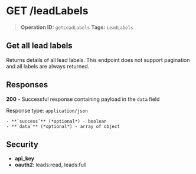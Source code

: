 # GET /leadLabels

> **Operation ID:** `getLeadLabels`
> **Tags:** `LeadLabels`

## Get all lead labels

Returns details of all lead labels. This endpoint does not support pagination and all labels are always returned.

## Responses

**200** - Successful response containing payload in the `data` field

Response type: `application/json`

```
- **`success`** (*optional*) - boolean
- **`data`** (*optional*) - array of object
```


## Security

- **api_key**
- **oauth2**: leads:read, leads:full